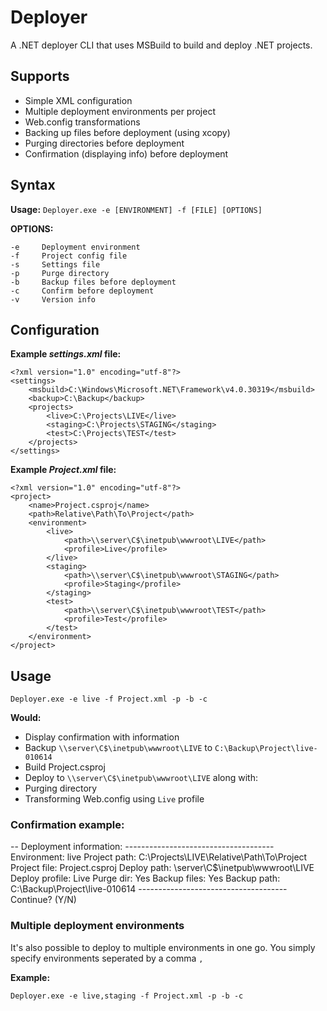 Deployer
========

A .NET deployer CLI that uses MSBuild to build and deploy .NET projects.

Supports
--
* Simple XML configuration
* Multiple deployment environments per project
* Web.config transformations
* Backing up files before deployment (using xcopy)
* Purging directories before deployment
* Confirmation (displaying info) before deployment

Syntax
--
**Usage:** `Deployer.exe -e [ENVIRONMENT] -f [FILE] [OPTIONS]`

**OPTIONS:**

	-e     Deployment environment
	-f     Project config file
	-s     Settings file
	-p     Purge directory
	-b     Backup files before deployment
	-c     Confirm before deployment
	-v     Version info

Configuration
--

**Example *settings.xml* file:**

	<?xml version="1.0" encoding="utf-8"?>
	<settings>
		<msbuild>C:\Windows\Microsoft.NET\Framework\v4.0.30319</msbuild>
		<backup>C:\Backup</backup>
		<projects>
			<live>C:\Projects\LIVE</live>
			<staging>C:\Projects\STAGING</staging>
			<test>C:\Projects\TEST</test>
		</projects>
	</settings>

**Example *Project.xml* file:**

    <?xml version="1.0" encoding="utf-8"?>
	<project>
		<name>Project.csproj</name>
		<path>Relative\Path\To\Project</path>
		<environment>
			<live>
				<path>\\server\C$\inetpub\wwwroot\LIVE</path>
				<profile>Live</profile>
			</live>
			<staging>
				<path>\\server\C$\inetpub\wwwroot\STAGING</path>
				<profile>Staging</profile>
			</staging>
			<test>
				<path>\\server\C$\inetpub\wwwroot\TEST</path>
				<profile>Test</profile>
			</test>
		</environment>
	</project>

Usage
--
    Deployer.exe -e live -f Project.xml -p -b -c
**Would:**
* Display confirmation with information
* Backup `\\server\C$\inetpub\wwwroot\LIVE` to `C:\Backup\Project\live-010614`
* Build Project.csproj
* Deploy to `\\server\C$\inetpub\wwwroot\LIVE` along with:
 * Purging directory
 * Transforming Web.config using `Live` profile

### Confirmation example:
--
	Deployment information:
	-------------------------------------
	Environment:    live
	Project path:   C:\Projects\LIVE\Relative\Path\To\Project
	Project file:   Project.csproj
	Deploy path:    \\server\C$\inetpub\wwwroot\LIVE
	Deploy profile: Live
	Purge dir:      Yes
	Backup files:   Yes
	Backup path:    C:\Backup\Project\live-010614
	-------------------------------------
	Continue? (Y/N)
	
### Multiple deployment environments
It's also possible to deploy to multiple environments in one go. You simply specify environments seperated by a comma `,`

**Example:**

    Deployer.exe -e live,staging -f Project.xml -p -b -c
